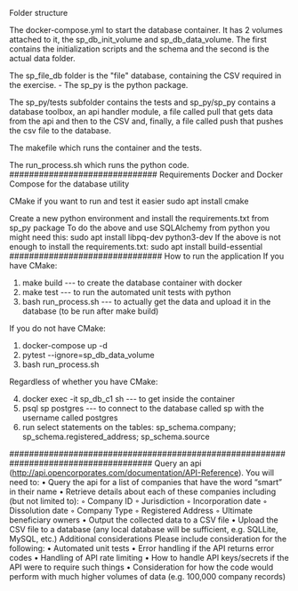 Folder structure

The docker-compose.yml to start the database container. It has 2 volumes attached to it, the sp_db_init_volume and sp_db_data_volume. The first contains the initialization scripts and the schema and the second is the actual data folder.

The sp_file_db folder is the "file" database, containing the CSV required in the exercise. - The sp_py is the python package.

The sp_py/tests subfolder contains the tests and sp_py/sp_py contains a database toolbox, an api handler module, a file called pull that gets data from the api and then to the CSV and, finally, a file called push that pushes the csv file to the database.

The makefile which runs the container and the tests.

The run_process.sh which runs the python code.
##############################
Requirements
Docker and Docker Compose for the database utility

CMake if you want to run and test it easier
sudo apt install cmake

Create a new python environment and install the requirements.txt from sp_py package
To do the above and use SQLAlchemy from python you might need this:
sudo apt install libpq-dev python3-dev
If the above is not enough to install the requirements.txt:
sudo apt install build-essential
###############################
How to run the application
If you have CMake:

1. make build --- to create the database container with docker
2. make test --- to run the automated unit tests with python
3. bash run_process.sh --- to actually get the data and upload it in the database (to be run after make build)

If you do not have CMake:

1. docker-compose up -d
2. pytest --ignore=sp_db_data_volume
3. bash run_process.sh

Regardless of whether you have CMake:

4. docker exec -it sp_db_c1 sh --- to get inside the container
5. psql sp postgres --- to connect to the database called sp with the username called postgres
6. run select statements on the tables: sp_schema.company; sp_schema.registered_address; sp_schema.source

#####################################################################################
Query an api (http://api.opencorporates.com/documentation/API-Reference). You will need to:
• Query the api for a list of companies that have the word “smart” in their name
• Retrieve details about each of these companies including (but not limited to):
◦ Company ID
◦ Jurisdiction
◦ Incorporation date
◦ Dissolution date
◦ Company Type
◦ Registered Address
◦ Ultimate beneficiary owners
• Output the collected data to a CSV file
• Upload the CSV file to a database (any local database will be sufficient, e.g. SQLLite, MySQL, etc.)
Additional considerations
Please include consideration for the following:
• Automated unit tests
• Error handling if the API returns error codes
• Handling of API rate limiting
• How to handle API keys/secrets if the API were to require such things
• Consideration for how the code would perform with much higher volumes of data (e.g. 100,000 company records)
